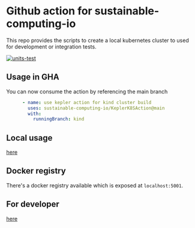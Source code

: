 # Github action for sustainable-computing-io

This repo provides the scripts to create a local kubernetes cluster to used for development or integration tests.

[![units-test](https://github.com/sustainable-computing-io/KeplerK8SAction/actions/workflows/test.yml/badge.svg)](https://github.com/sustainable-computing-io/KeplerK8SAction/actions/workflows/test.yml)

## Usage in GHA

You can now consume the action by referencing the main branch

```yaml
      - name: use kepler action for kind cluster build
        uses: sustainable-computing-io/KeplerK8SAction@main
        with:
          runningBranch: kind
```

## Local usage
[here](https://github.com/sustainable-computing-io/local-dev-cluster)

## Docker registry
There's a docker registry available which is exposed at `localhost:5001`.

## For developer
[here](./developer.md)